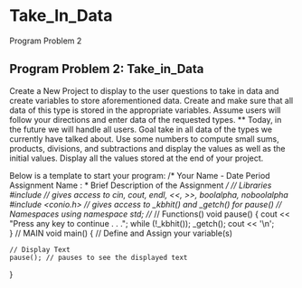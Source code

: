 # Take_In_Data
Program Problem 2

## Program Problem 2: Take_in_Data

Create a New Project to display to the user questions to take in data and create variables to store aforementioned data. Create and make sure that all data of this type is stored in the appropriate variables. Assume users will follow your directions and enter data of the requested types. ** Today, in the future we will handle all users. 
Goal take in all data of the types we currently have talked about. Use some numbers to compute small sums, products, divisions, and subtractions and display the values as well as the initial values. Display all the values stored at the end of your project. 

Below is a template to start your program:
/*
Your Name - Date Period 
Assignment Name : *
Brief Description of the Assignment
*/
// Libraries
#include <iostream> // gives access to cin, cout, endl, <<, >>, boolalpha, noboolalpha
#include <conio.h> // gives access to _kbhit() and _getch() for pause()
// Namespaces
using namespace std; //*
// Functions() 
void pause() {
	cout << "Press any key to continue . . .";
	while (!_kbhit());
	_getch();
	cout << '\n';	
}
// MAIN
void main() { 
	// Define and Assign your variable(s)

	// Display Text
	pause(); // pauses to see the displayed text
} 
